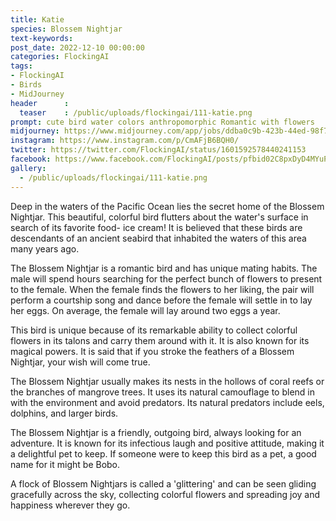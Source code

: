 ```yaml
---
title: Katie
species: Blossem Nightjar
text-keywords: 
post_date: 2022-12-10 00:00:00
categories: FlockingAI
tags:
- FlockingAI
- Birds
- MidJourney 
header      :
  teaser    : /public/uploads/flockingai/111-katie.png
prompt: cute bird water colors anthropomorphic Romantic with flowers
midjourney: https://www.midjourney.com/app/jobs/ddba0c9b-423b-44ed-98f7-7ffda9020980
instagram: https://www.instagram.com/p/CmAFjB6BQH0/
twitter: https://twitter.com/FlockingAI/status/1601592578440241153
facebook: https://www.facebook.com/FlockingAI/posts/pfbid02C8pxDyD4MYuP4tT1WUsGWNpT1tQkr9ZjUQt9Xt7ufKBfzWAPPwtmA5SU6bcYcztol
gallery: 
  - /public/uploads/flockingai/111-katie.png
---
```


Deep in the waters of the Pacific Ocean lies the secret home of the Blossem Nightjar. This beautiful, colorful bird flutters about the water's surface in search of its favorite food- ice cream! It is believed that these birds are descendants of an ancient seabird that inhabited the waters of this area many years ago.

The Blossem Nightjar is a romantic bird and has unique mating habits. The male will spend hours searching for the perfect bunch of flowers to present to the female. When the female finds the flowers to her liking, the pair will perform a courtship song and dance before the female will settle in to lay her eggs. On average, the female will lay around two eggs a year.

This bird is unique because of its remarkable ability to collect colorful flowers in its talons and carry them around with it. It is also known for its magical powers. It is said that if you stroke the feathers of a Blossem Nightjar, your wish will come true.

The Blossem Nightjar usually makes its nests in the hollows of coral reefs or the branches of mangrove trees. It uses its natural camouflage to blend in with the environment and avoid predators. Its natural predators include eels, dolphins, and larger birds.

The Blossem Nightjar is a friendly, outgoing bird, always looking for an adventure. It is known for its infectious laugh and positive attitude, making it a delightful pet to keep. If someone were to keep this bird as a pet, a good name for it might be Bobo.

A flock of Blossem Nightjars is called a 'glittering' and can be seen gliding gracefully across the sky, collecting colorful flowers and spreading joy and happiness wherever they go.
